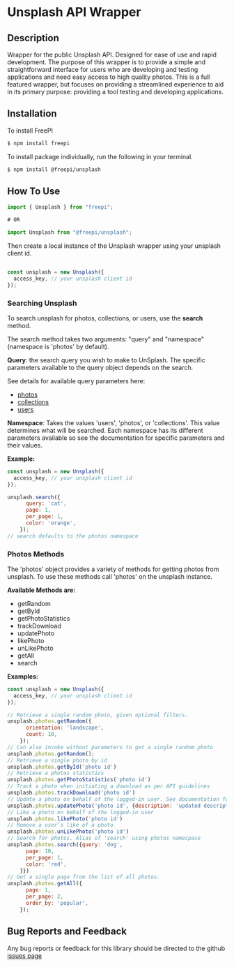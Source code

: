 # Unsplash API Wrapper

## Description

Wrapper for the public Unsplash API. Designed for ease of use and rapid development. The purpose of this wrapper is to provide a simple and straightforward interface for users who are developing and testing applications and need easy access to high quality photos. This is a full featured wrapper, but focuses on providing a streamlined experience to aid in its primary purpose: providing a tool testing and developing applications.


## Installation

To install FreePI

```bash
$ npm install freepi
```


To install package individually, run the following in your terminal.

```bash
$ npm install @freepi/unsplash
```

## How To Use

```javascript
import { Unsplash } from "freepi";

# OR

import Unsplash from "@freepi/unsplash";

```

Then create a local instance of the Unsplash wrapper using your unsplash client id.

```javascript

const unsplash = new Unsplash({
  access_key, // your unsplash client id
});

```

### Searching Unsplash

To search unsplash for photos, collections, or users, use the **search** method.

The search method takes two arguments: "query" and "namespace" (namespace is 'photos' by default). 

**Query**: the search query you wish to make to UnSplash. The specific parameters available to the query object depends on the search. 

See details for available query parameters here:  
- [photos](https://unsplash.com/documentation#search-photos)
- [collections](https://unsplash.com/documentation#search-collections)
- [users](https://unsplash.com/documentation#search-users)

**Namespace**: Takes the values 'users', 'photos', or 'collections'.
This value determines what will be searched. Each namespace has its different parameters available so see the documentation for specific parameters and their values.

**Example:**  

```javascript
const unsplash = new Unsplash({
  access_key, // your unsplash client id
});

unsplash.search({
      query: 'cat',
      page: 1,
      per_page: 1,
      color: 'orange',
    });
// search defaults to the photos namespace


```



### Photos Methods

The 'photos' object provides a variety of methods for getting photos from unsplash. To use these methods call 'photos' on the unsplash instance. 

**Available Methods are:**  

- getRandom
- getById
- getPhotoStatistics
- trackDownload
- updatePhoto
- likePhoto
- unLikePhoto
- getAll
- search

**Examples:**  

```javascript
const unsplash = new Unsplash({
  access_key, // your unsplash client id
});

// Retrieve a single random photo, given optional filters.
unsplash.photos.getRandom({
      orientation: 'landscape',
      count: 10,
    });
// Can also invoke without parameters to get a single random photo
unsplash.photos.getRandom();
// Retrieve a single photo by id
unsplash.photos.getById('photo id')
// Retrieve a photos statistics
unsplash.photos.getPhotoStatistics('photo id')
// Track a photo when initiating a download as per API guidelines
unsplash.photos.trackDownload('photo id')
// Update a photo on behalf of the logged-in user. See documentation for available parameters
unsplash.photos.updatePhoto('photo id', {description: 'updated description'})
// Like a photo on behalf of the logged-in user
unsplash.photos.likePhoto('photo id')
// Remove a user’s like of a photo
unsplash.photos.unLikePhoto('photo id')
// Search for photos. Alias of 'search' using photos namespace
unsplash.photos.search({query: 'dog',
      page: 10,
      per_page: 1,
      color: 'red',
    }})
// Get a single page from the list of all photos.
unsplash.photos.getAll({
      page: 1,
      per_page: 2,
      order_by: 'popular',
    });


```

## Bug Reports and Feedback

Any bug reports or feedback for this library should be directed to the github [issues page](https://github.com/AlexGaiser/freepi/issues) 
